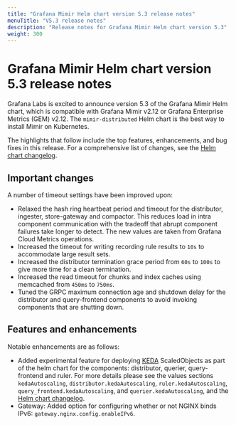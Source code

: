```yaml
---
title: "Grafana Mimir Helm chart version 5.3 release notes"
menuTitle: "V5.3 release notes"
description: "Release notes for Grafana Mimir Helm chart version 5.3"
weight: 300
---
```


# Grafana Mimir Helm chart version 5.3 release notes

Grafana Labs is excited to announce version 5.3 of the Grafana Mimir Helm chart, which is compatible with Grafana Mimir v2.12 or Grafana Enterprise Metrics (GEM) v2.12. The `mimir-distributed` Helm chart is the best way to install Mimir on Kubernetes.

The highlights that follow include the top features, enhancements, and bug fixes in this release. For a comprehensive list of changes, see the [Helm chart changelog](https://github.com/grafana/mimir/tree/main/operations/helm/charts/mimir-distributed/CHANGELOG.md).

## Important changes

A number of timeout settings have been improved upon:

- Relaxed the hash ring heartbeat period and timeout for the distributor, ingester, store-gateway and compactor. This reduces load in intra component communication with the tradeoff that abrupt component failures take longer to detect. The new values are taken from Grafana Cloud Metrics operations.
- Increased the timeout for writing recording rule results to `10s` to accommodate large result sets.
- Increased the distributor termination grace period from `60s` to `100s` to give more time for a clean termination.
- Increased the read timeout for chunks and index caches using memcached from `450ms` to `750ms`.
- Tuned the GRPC maximum connection age and shutdown delay for the distributor and query-frontend components to avoid invoking components that are shutting down.

## Features and enhancements

Notable enhancements are as follows:

- Added experimental feature for deploying [KEDA](https://keda.sh) ScaledObjects as part of the helm chart for the components: distributor, querier, query-frontend and ruler. For more details please see the values sections `kedaAutoscaling`, `distributor.kedaAutoscaling`, `ruler.kedaAutoscaling`, `query_frontend.kedaAutoscaling`, and `querier.kedaAutoscaling`, and the [Helm chart changelog](https://github.com/grafana/mimir/tree/main/operations/helm/charts/mimir-distributed/CHANGELOG.md).
- Gateway: Added option for configuring whether or not NGINX binds IPv6: `gateway.nginx.config.enableIPv6`.
